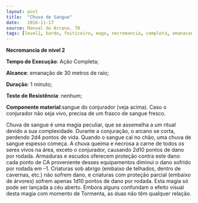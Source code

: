 ```yaml
---
layout: post
title:  "Chuva de Sangue"
date:   2016-11-17
source: Manual do Arcano. 70
tags: [level2, bardo, feiticeiro, mago, necromancia, completa, emanacao, minuto, nenhum, componente]
---
```


**Necromancia de nível 2**

**Tempo de Execução**: Ação Completa;

**Alcance**: emanação de 30 metros de raio;

**Duração**: 1 minuto;

**Teste de Resistência**: nenhum;

**Componente material**:sangue do  conjurador (veja acima). Caso o conjurador não seja vivo, precisa de um frasco de sangue fresco.

Chuva de sangue é uma magia peculiar, que se assemelha a um ritual devido 
a sua complexidade. Durante a conjuração, o arcano se corta, perdendo 2d4 
pontos de vida. Quando o sangue cai 
no chão, uma chuva de sangue espesso começa. A chuva queima e necrosa 
a carne de todos os seres vivos na área, exceto o conjurador, causando 2d10 
pontos de dano por rodada. Armaduras 
e escudos oferecem proteção contra este 
dano: cada ponto de CA proveniente 
desses equipamentos diminui o dano 
sofrido por rodada em –1. Criaturas sob 
abrigo (embaixo de telhados, dentro de 
cavernas, etc.) não sofrem dano, e criaturas com proteção parcial (embaixo de 
árvores) sofrem apenas 1d10 pontos de 
dano por rodada. Esta magia só pode ser 
lançada a céu aberto.
Embora alguns confundam o efeito 
visual desta magia com momento de Tormenta, as duas não têm qualquer relação.
